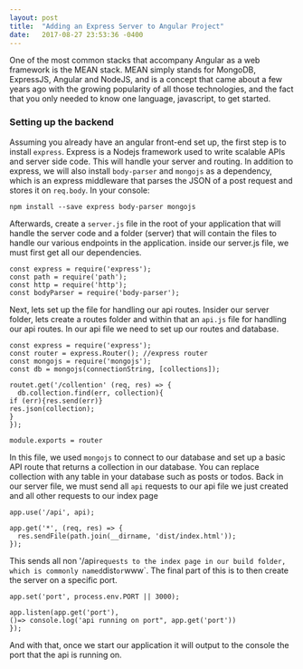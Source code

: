 ```yaml
---
layout: post
title:  "Adding an Express Server to Angular Project"
date:   2017-08-27 23:53:36 -0400
---
```



One of the most common stacks that accompany Angular as a web framework is the MEAN stack. MEAN simply stands for MongoDB, ExpressJS, Angular and NodeJS, and is a concept that came about a few years ago with the growing popularity of all those technologies, and the fact that you only needed to know one language, javascript, to get started.

### Setting up the backend

Assuming you already have an angular front-end set up, the first step is to install `express`. Express is a Nodejs framework used to write scalable APIs and server side code. This will handle your server and routing. In addition to express, we will also install `body-parser` and `mongojs` as a dependency, which is an express middleware that parses the JSON of a post request and stores it on `req.body`. In your console:

`npm install --save express body-parser mongojs `

Afterwards, create a  `server.js` file in the root of your application that will handle the server code and a folder (server) that will contain the files to handle our various endpoints in the application.
inside our server.js file, we must first get all our dependencies.

```
const express = require('express');
const path = require('path');
const http = require('http');
const bodyParser = require('body-parser');
```
Next, lets set up the file for handling our api routes. Insider our server folder, lets create a routes folder and within that an `api.js` file for handling our api routes. In our api file we need to set up our routes and database.

``` 
const express = require('express');
const router = express.Router(); //express router
const mongojs = require('mongojs');
const db = mongojs(connectionString, [collections]);

routet.get('/collention' (req, res) => {
  db.collection.find(err, collection){
if (err){res.send(err)}
res.json(collection);
}
});

module.exports = router

```
In this file, we used `mongojs` to connect to our database and set up a basic API route that returns a collection in our database. You can replace collection with any table in your database such as posts or todos. Back in our server file, we must send all  `api` requests to our api file we just created and all other requests to our index page

```
app.use('/api', api);

app.get('*', (req, res) => {
  res.sendFile(path.join(__dirname, 'dist/index.html'));
});

```

This sends all non '/api` requests to the index page in our build folder, which is commonly named `dist` or `www`. The final part of this is to then create the server on a specific port.

```
app.set('port', process.env.PORT || 3000);

app.listen(app.get('port'), 
()=> console.log('api running on port", app.get('port')) 
});
```
And with that, once we start our application it will output to the console the port that the api is running on.


